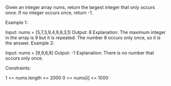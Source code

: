 Given an integer array nums, return the largest integer that only occurs once. If no integer occurs once, return -1.

 

Example 1:

Input: nums = [5,7,3,9,4,9,8,3,1]
Output: 8
Explanation: The maximum integer in the array is 9 but it is repeated. The number 8 occurs only once, so it is the answer.
Example 2:

Input: nums = [9,9,8,8]
Output: -1
Explanation: There is no number that occurs only once.
 

Constraints:

1 <= nums.length <= 2000
0 <= nums[i] <= 1000